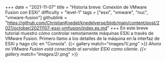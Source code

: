 +++
date = "2021-11-07"
title = "Historia breve: Conexión de VMware Fusion con ESXi"
difficulty = "level-1"
tags = ["esxi", "vmware", "nuc", "vmware-fusion"]
githublink = "https://github.com/ChristianKnedel/knedelverse/blob/main/content/post/2021/october/20211107-esxi-vmfusion/index.es.md"
+++
En este breve tutorial muestro cómo controlar remotamente máquinas ESXi a través de VMware Fusion. Primero llamo a los detalles de la máquina en la interfaz de ESXi y hago clic en "Consola".
{{< gallery match="images/1/*.png" >}}
Ahora mi VMware Fusion está conectado al servidor ESXi como cliente.
{{< gallery match="images/2/*.png" >}}
